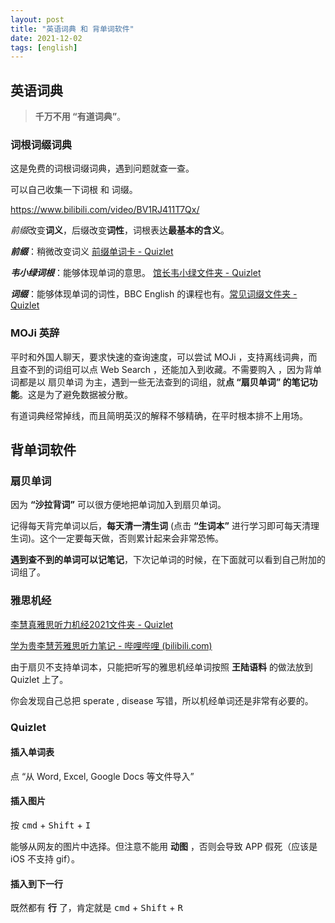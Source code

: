 ```yaml
---
layout: post
title: "英语词典 和 背单词软件"
date: 2021-12-02
tags: [english]
---
```




## 英语词典

> **千万不用 “有道词典”**。 

### 词根词缀词典

这是免费的词根词缀词典，遇到问题就查一查。

可以自己收集一下词根 和 词缀。

<https://www.bilibili.com/video/BV1RJ411T7Qx/>

*前缀*改变**词义**，后缀改变**词性**，词根表达**最基本的含义**。

***前缀***：稍微改变词义  [前缀单词卡 - Quizlet](https://quizlet.com/au/648614187/前缀-flash-cards/?new)

***韦小绿词根***：能够体现单词的意思。 [馆长韦小绿文件夹 - Quizlet](https://quizlet.com/Randoruf/folders/99092196/sets)

***词缀***：能够体现单词的词性，BBC English 的课程也有。[常见词缀文件夹 - Quizlet](https://quizlet.com/Randoruf/folders/99252351/sets)

### MOJi 英辞

平时和外国人聊天，要求快速的查询速度，可以尝试 MOJi ，支持离线词典，而且查不到的词组可以点 Web Search ，还能加入到收藏。不需要购入 ，因为背单词都是以 扇贝单词 为主，遇到一些无法查到的词组，就**点 “扇贝单词” 的笔记功能**。这是为了避免数据被分散。

有道词典经常掉线，而且简明英汉的解释不够精确，在平时根本排不上用场。

## 背单词软件

### 扇贝单词

因为 **“沙拉背词”** 可以很方便地把单词加入到扇贝单词。

记得每天背完单词以后，**每天清一清生词** (点击 **“生词本”** 进行学习即可每天清理生词)。这个一定要每天做，否则累计起来会非常恐怖。

**遇到查不到的单词可以记笔记**，下次记单词的时候，在下面就可以看到自己附加的词组了。

### 雅思机经

[李慧真雅思听力机经2021文件夹 - Quizlet](https://quizlet.com/Randoruf/folders/97640596/sets)

[学为贵李慧芳雅思听力笔记 - 哔哩哔哩 (bilibili.com)](https://www.bilibili.com/read/cv9150054)

由于扇贝不支持单词本，只能把听写的雅思机经单词按照 **王陆语料** 的做法放到 Quizlet 上了。

你会发现自己总把 sperate , disease 写错，所以机经单词还是非常有必要的。

### Quizlet 

#### 插入单词表

点 “从 Word, Excel, Google Docs 等文件导入”

#### 插入图片

按 <kbd>cmd</kbd> + <kbd>Shift</kbd> + <kbd>I</kbd>

能够从网友的图片中选择。但注意不能用 **动图** ，否则会导致 APP 假死（应该是 iOS 不支持 gif）。

#### 插入到下一行

既然都有 **行** 了，肯定就是 <kbd>cmd</kbd> + <kbd>Shift</kbd> + <kbd>R</kbd>

